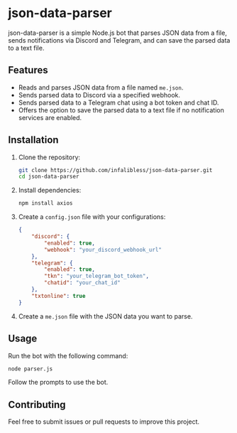 # json-data-parser

json-data-parser is a simple Node.js bot that parses JSON data from a file, sends notifications via Discord and Telegram, and can save the parsed data to a text file.

## Features

- Reads and parses JSON data from a file named `me.json`.
- Sends parsed data to Discord via a specified webhook.
- Sends parsed data to a Telegram chat using a bot token and chat ID.
- Offers the option to save the parsed data to a text file if no notification services are enabled.

## Installation

1. Clone the repository:
   ```bash
   git clone https://github.com/infalibless/json-data-parser.git
   cd json-data-parser
   ```

2. Install dependencies:
   ```bash
   npm install axios
   ```

3. Create a `config.json` file with your configurations:
   ```json
   {
       "discord": {
           "enabled": true,
           "webhook": "your_discord_webhook_url"
       },
       "telegram": {
           "enabled": true,
           "tkn": "your_telegram_bot_token",
           "chatid": "your_chat_id"
       },
       "txtonline": true
   }
   ```

4. Create a `me.json` file with the JSON data you want to parse.

## Usage

Run the bot with the following command:
```bash
node parser.js
```

Follow the prompts to use the bot.

## Contributing

Feel free to submit issues or pull requests to improve this project.
